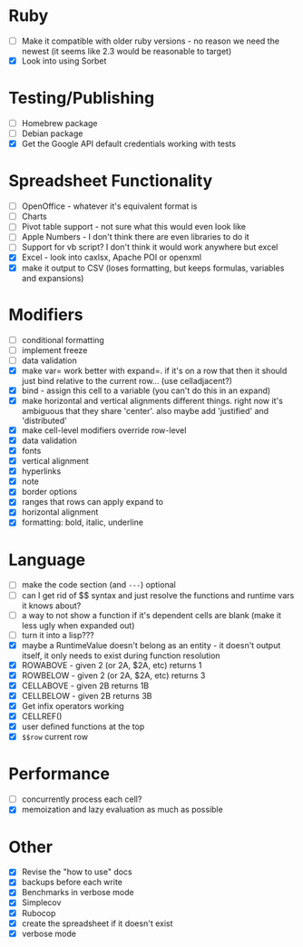 # Ruby
- [ ] Make it compatible with older ruby versions - no reason we need the newest (it seems like 2.3 would be reasonable to target)
- [x] Look into using Sorbet

# Testing/Publishing

- [ ] Homebrew package
- [ ] Debian package
- [x] Get the Google API default credentials working with tests

# Spreadsheet Functionality

- [ ] OpenOffice - whatever it's equivalent format is
- [ ] Charts
- [ ] Pivot table support - not sure what this would even look like
- [ ] Apple Numbers - I don't think there are even libraries to do it
- [ ] Support for vb script?  I don't think it would work anywhere but excel
- [x] Excel - look into caxlsx, Apache POI or openxml
- [x] make it output to CSV (loses formatting, but keeps formulas, variables and expansions)

# Modifiers 

- [ ] conditional formatting
- [ ] implement freeze
- [ ] data validation
- [x] make var= work better with expand=.  if it's on a row that then it should just bind relative to the current row... (use celladjacent?)
- [x] bind - assign this cell to a variable (you can't do this in an expand)
- [x] make horizontal and vertical alignments different things. right now it's ambiguous that they share 'center'.  also maybe add 'justified' and 'distributed'
- [x] make cell-level modifiers override row-level
- [x] data validation
- [x] fonts
- [x] vertical alignment
- [x] hyperlinks
- [x] note
- [x] border options
- [x] ranges that rows can apply expand to
- [x] horizontal alignment
- [x] formatting: bold, italic, underline

# Language

- [ ] make the code section (and `---`) optional
- [ ] can I get rid of $$ syntax and just resolve the functions and runtime vars it knows about?
- [ ] a way to not show a function if it's dependent cells are blank (make it less ugly when expanded out)
- [ ] turn it into a lisp???
- [x] maybe a RuntimeValue doesn't belong as an entity - it doesn't output itself, it only needs to exist during function resolution
- [x] ROWABOVE - given 2 (or 2A, $2A, etc) returns 1
- [x] ROWBELOW - given 2 (or 2A, $2A, etc) returns 3
- [x] CELLABOVE - given 2B returns 1B
- [x] CELLBELOW - given 2B returns 3B
- [x] Get infix operators working
- [x] CELLREF()
- [x] user defined functions at the top
- [x] `$$row` current row

# Performance

- [ ] concurrently process each cell?
- [x] memoization and lazy evaluation as much as possible

# Other

- [x] Revise the "how to use" docs
- [x] backups before each write
- [x] Benchmarks in verbose mode
- [x] Simplecov
- [X] Rubocop
- [x] create the spreadsheet if it doesn't exist
- [x] verbose mode
